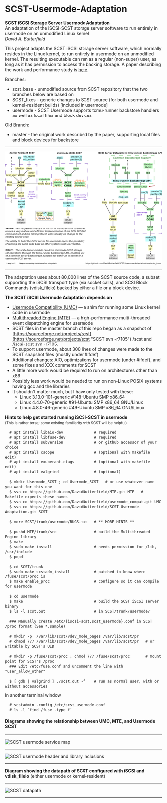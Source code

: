 # SCST-Usermode-Adaptation
**SCST iSCSI Storage Server Usermode Adaptation**  
An adaptation of the iSCSI-SCST storage server software to run entirely in usermode on an unmodified Linux kernel  
*David A. Butterfield*

This project adapts the SCST iSCSI storage server software, which normally
resides in the Linux kernel, to run entirely in usermode on an unmodified
kernel.  The resulting executable can run as a regular (non-super) user, as long
as it has permission to access the backing storage.  A paper describing the work
and performance study is
[here](https://davidbutterfield.github.io/SCST-Usermode-Adaptation/docs/SCST_Usermode.html
       "A paper describing the work in detail").

Branches:
 + scst_base  - unmodified source from SCST repository that the two branches below are based on
 + SCST_fixes - generic changes to SCST source (for both usermode and kernel-resident builds) [included in usermode]
 + usermode   - SCST Usermode supports tcmu-runner backstore handlers as well as local files and block devices

Old Branch:
 + master     - the original work described by the paper, supporting local files and block devices for backstore

* * *
![SCST Usermode Adaptation and tcmu-runner backend driver](https://github.com/DavidButterfield/SCST-Usermode-Adaptation/blob/usermode/usermode/scstu_tcmur.png
 "SCST Usermode Adaptation and tcmu-runner backend driver")
* * *

The adaptation uses about 80,000 lines of the SCST source code, a subset
supporting the iSCSI transport type (via socket calls), and SCSI Block Commands
(vdisk_fileio) backed by either a file or a block device.

**The SCST iSCSI Usermode Adaptation depends on**  
 + [Usermode Compatibility (UMC)](https://github.com/DavidButterfield/usermode_compat#user-content-usermode_compat
                                 "Usermode Compatibility for Linux Kernel Code (UMC)")
    &mdash; a shim for running some Linux kernel code in usermode
 + [Multithreaded Engine (MTE)](https://github.com/DavidButterfield/MTE#user-content-mte "Multithreaded Engine (libmte)")
    &mdash; a high-performance multi-threaded event dispatching engine for usermode
 + SCST files in the master branch of this repo began as a snapshot of
   [https://sourceforge.net/projects/scst](https://sourceforge.net/projects/scst "SCST svn -r7105")
   /scst and /iscsi-scst svn -r7105.
 + To support usermode, about 300 lines of changes were made to the SCST snapshot files (mostly under #ifdef)
 + Additional changes: AIO, optimizations for usermode (under #ifdef), and some fixes and XXX comments for SCST
 + A little more work would be required to run on architectures other than x86
 + Possibly less work would be needed to run on non-Linux POSIX systems having gcc and the libraries
 + It shouldn't matter much, but I have only tested with these:
    * Linux 3.13.0-101-generic #148-Ubuntu SMP x86_64
    * Linux 4.4.0-70-generic    #91-Ubuntu SMP x86_64 GNU/Linux
    * Linux 4.8.0-46-generic    #49-Ubuntu SMP x86_64 GNU/Linux

**Hints to help get started running iSCSI-SCST in usermode**  
<SMALL>(This is rather terse; some existing familiarity with SCST will be helpful)</SMALL>

      # apt install libaio-dev              # required
      # apt install libfuse-dev             # required
      # apt install subversion              # or github accessor of your choice
      # apt install cscope                  # (optional with makefile edit)
      # apt install exuberant-ctags         # (optional with makefile edit)
      # apt install valgrind                # (optional)

      $ mkdir Usermode_SCST ; cd Usermode_SCST   # or use whatever name you want for this one
      $ svn co https://github.com/DavidButterfield/MTE.git MTE   # Makefile expects these names
      $ svn co https://github.com/DavidButterfield/usermode_compat.git UMC
      $ svn co https://github.com/DavidButterfield/SCST-Usermode-Adaptation.git SCST

      $ more SCST/trunk/usermode/BUGS.txt   # ** MORE HINTS **

      $ pushd MTE/trunk/src                 # build the Multithreaded Engine library
      $ make
      $ sudo make install                   # needs permission for /lib, /usr/include
      $ popd

      $ cd SCST/trunk
      $ sudo make scstadm_install           # patched to know where /fuse/scst/proc is
      $ make enable_proc                    # configure so it can compile for usermode

      $ cd usermode
      $ make                                # build the SCST iSCSI server binary
      $ ls -l scst.out                      # in SCST/trunk/usermode/

      ### Manually create /etc/{iscsi-scst,scst_usermode}.conf in SCST /proc format (See *.sample)

      # mkdir -p  /var/lib/scst/vdev_mode_pages /var/lib/scst/pr
      # chmod 777 /var/lib/scst/vdev_mode_pages /var/lib/scst/pr   # or writable by SCST's UID

      # mkdir -p /fuse/scst/proc ; chmod 777 /fuse/scst/proc       # mount point for SCST's /proc
      ### Edit /etc/fuse.conf and uncomment the line with "user_allow_other"

      $ [ gdb | valgrind ] ./scst.out -f    # run as normal user, with or without accessories
In another terminal window

      # scstadmin -config /etc/scst_usermode.conf
      # ls -l `find /fuse -type f`
#### Diagrams showing the relationship between UMC, MTE, and Usermode SCST
* * *
![SCST usermode service map](https://davidbutterfield.github.io/SCST-Usermode-Adaptation/docs/SCST_usermode_service_map.png
 "SCST Usermode Service Map")
* * *
![SCST usermode header and library inclusions](https://davidbutterfield.github.io/SCST-Usermode-Adaptation/docs/SCST_usermode_includes.png
 "SCST Usermode Header and Library Inclusions")
* * *
**Diagram showing the datapath of SCST configured with iSCSI and vdisk_fileio**
(either usermode or kernel-resident)
* * *
![SCST datapath](https://davidbutterfield.github.io/SCST-Usermode-Adaptation/docs/SCST_iSCSI_datapath.png
 "SCST Usermode Service Map")
* * *
